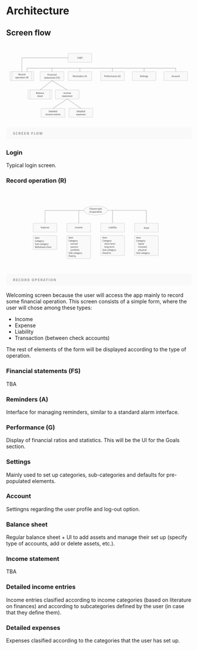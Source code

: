 # Architecture

## Screen flow

![screen_flow](screen_flow.png)

### Login

Typical login screen.

### Record operation (R)

![record_operation](record_operation.png)

Welcoming screen because the user will access the app mainly to record some financial operation. This screen consists of a simple form, where the user will chose among these types:
* Income
* Expense
* Liability
* Transaction (between check accounts)

The rest of elements of the form will be displayed according to the type of operation.

### Financial statements (FS)

TBA

### Reminders (A)

Interface for managing reminders, similar to a standard alarm interface.

### Performance (G)

Display of financial ratios and statistics. This will be the UI for the Goals section.

### Settings

Mainly used to set up categories, sub-categories and defaults for pre-populated elements.

### Account

Settingns regarding the user profile and log-out option.

### Balance sheet

Regular balance sheet + UI to add assets and manage their set up (specify type of accounts, add or delete assets, etc.).

### Income statement

TBA

### Detailed income entries

Income entries clasified according to income categories (based on literature on finances) and according to subcategories defined by the user (in case that they define them).

### Detailed expenses

Expenses clasified according to the categories that the user has set up.